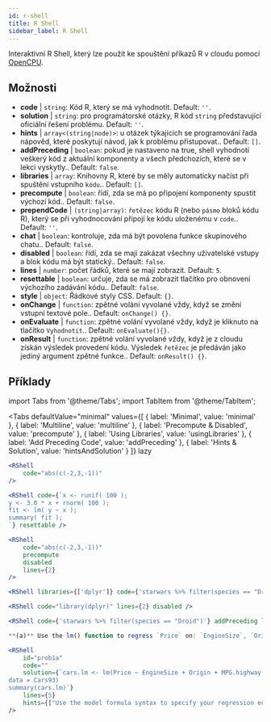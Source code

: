 ```yaml
---
id: r-shell
title: R Shell
sidebar_label: R Shell
---
```


Interaktivní R Shell, který lze použít ke spouštění příkazů R v cloudu pomocí [OpenCPU](https://www.opencpu.org/).

## Možnosti

* __code__ | `string`: Kód R, který se má vyhodnotit. Default: `''`.
* __solution__ | `string`: pro programátorské otázky, R kód `string` představující oficiální řešení problému. Default: `''`.
* __hints__ | `array<(string|node)>`: u otázek týkajících se programování řada nápověd, které poskytují návod, jak k problému přistupovat.. Default: `[]`.
* __addPreceding__ | `boolean`: pokud je nastaveno na true, shell vyhodnotí veškerý kód z aktuální komponenty a všech předchozích, které se v lekci vyskytly.. Default: `false`.
* __libraries__ | `array`: Knihovny R, které by se měly automaticky načíst při spuštění vstupního `kódu`.. Default: `[]`.
* __precompute__ | `boolean`: řídí, zda se má po připojení komponenty spustit výchozí kód.. Default: `false`.
* __prependCode__ | `(string|array)`: `řetězec` kódu R (nebo `pásmo` bloků kódu R), který se při vyhodnocování připojí ke kódu uloženému v `code`.. Default: `''`.
* __chat__ | `boolean`: kontroluje, zda má být povolena funkce skupinového chatu.. Default: `false`.
* __disabled__ | `boolean`: řídí, zda se mají zakázat všechny uživatelské vstupy a blok kódu má být statický.. Default: `false`.
* __lines__ | `number`: počet řádků, které se mají zobrazit. Default: `5`.
* __resettable__ | `boolean`: určuje, zda se má zobrazit tlačítko pro obnovení výchozího zadávání kódu.. Default: `false`.
* __style__ | `object`: Řádkové styly CSS. Default: `{}`.
* __onChange__ | `function`: zpětné volání vyvolané vždy, když se změní vstupní textové pole.. Default: `onChange() {}`.
* __onEvaluate__ | `function`: zpětné volání vyvolané vždy, když je kliknuto na tlačítko `Vyhodnotit`.. Default: `onEvaluate(){}`.
* __onResult__ | `function`: zpětné volání vyvolané vždy, když je z cloudu získán výsledek provedení kódu. Výsledek `řetězec` je předáván jako jediný argument zpětné funkce.. Default: `onResult() {}`.


## Příklady

import Tabs from '@theme/Tabs';
import TabItem from '@theme/TabItem';

<Tabs
    defaultValue="minimal"
    values={[
        { label: 'Minimal', value: 'minimal' },
        { label: 'Multiline', value: 'multiline' },
        { label: 'Precompute & Disabled', value: 'precompute' },
        { label: 'Using Libraries', value: 'usingLibraries' },
        { label: 'Add Preceding Code', value: 'addPreceding' },
        { label: 'Hints & Solution', value: 'hintsAndSolution' }
    ]}
    lazy
>

<TabItem value="minimal" >

```jsx live
<RShell
    code="abs(c(-2,3,-1))"
/>
```

</TabItem>

<TabItem value="multiline" >

```jsx live
<RShell code={`x <- runif( 100 );
y <- 3.0 * x + rnorm( 100 );
fit <- lm( y ~ x );
summary( fit );
`} resettable />
```

</TabItem>

<TabItem value="precompute" >

```jsx live
<RShell
    code="abs(c(-2,3,-1))"
    precompute
    disabled
    lines={2}
/>
```

</TabItem>

<TabItem value="usingLibraries" >

```jsx live
<RShell libraries={['dplyr']} code={'starwars %>% filter(species == "Droid")'} lines={2} />
```

</TabItem>

<TabItem value="addPreceding" >

```jsx live
<RShell code="library(dplyr)" lines={2} disabled />

<RShell code={'starwars %>% filter(species == "Droid")'} addPreceding lines={2} />
```

</TabItem>

<TabItem value="hintsAndSolution" >

```jsx live
**(a)** Use the lm() function to regress `Price` on: `EngineSize`, `Origin`, `MPG.highway`, `MPG.city` and `Horsepower`.

<RShell 
    id="prob1a"
    code="" 
    solution={`cars.lm <- lm(Price ~ EngineSize + Origin + MPG.highway + MPG.city + Horsepower,
data = Cars93)
summary(cars.lm)`} 
    lines={5} 
    hints={["Use the model formula syntax to specify your regression equation. Type ?formula if you don't remember how formulas work.","You can use the summary() function to retrieve a detailed regression output for a lm object"]}
/>
```

</TabItem>

</Tabs>
